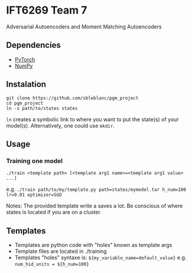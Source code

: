 # IFT6269 Team 7
Adversarial Autoencoders and Moment Matching Autoencoders

## Dependencies
* [PyTorch](https://pytorch.org/)
* [NumPy](https://www.numpy.org/)

## Instalation
  ```
  git clone https://github.com/sbleblanc/pgm_project
  cd pgm_project
  ln -s path/to/states states
  ```
  `ln` creates a symbolic link to where you want to put the state(s) of your model(s). Alternatively, one could use `mkdir`.
  
## Usage
### Training one model
`./train <template path> [<template arg1 name>=<template arg1 value> ...]`

e.g. `./train path/to/my/template.py path=states/mymodel.tar h_num=100 lr=0.01 optimizer=SGD`

Notes: The provided template write a saves a lot. Be conscious of where states is located if you are on a cluster.

## Templates
* Templates are python code with "holes" known as template args
* Template files are located in ./training
* Templates "holes" syntaxe is: `${my_variable_name=default_value}` e.g. `num_hid_units = ${h_num=100}`
